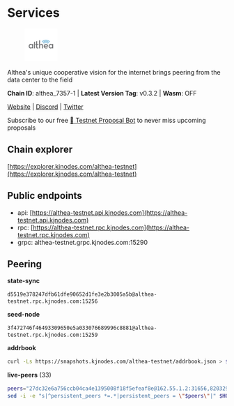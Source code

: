 # Services

<figure><img src="https://raw.githubusercontent.com/kj89/cosmos-images/main/logos/althea.png" alt=""><figcaption></figcaption></figure>

Althea's unique cooperative vision for the internet  brings peering from the data center to the field

**Chain ID**: althea_7357-1 | **Latest Version Tag**: v0.3.2 | **Wasm**: OFF

[Website](https://www.althea.net) | [Discord](https://discord.gg/ZTKWfpDs) | [Twitter](https://twitter.com/altheanetwork)



Subscribe to our free [🤖 Testnet Proposal Bot](https://t.me/kjnodes_testnet_proposal_bot) to never miss upcoming proposals


## Chain explorer
[https://explorer.kjnodes.com/althea-testnet](https://explorer.kjnodes.com/althea-testnet)

## Public endpoints

* api: [https://althea-testnet.api.kjnodes.com](https://althea-testnet.api.kjnodes.com)
* rpc: [https://althea-testnet.rpc.kjnodes.com](https://althea-testnet.rpc.kjnodes.com)
* grpc: althea-testnet.grpc.kjnodes.com:15290

## Peering

**state-sync**

```text
d5519e378247dfb61dfe90652d1fe3e2b3005a5b@althea-testnet.rpc.kjnodes.com:15256
```

**seed-node**

```text
3f472746f46493309650e5a033076689996c8881@althea-testnet.rpc.kjnodes.com:15259
```

**addrbook**
```bash
curl -Ls https://snapshots.kjnodes.com/althea-testnet/addrbook.json > $HOME/.althea/config/addrbook.json
```

**live-peers** (33)
```bash
peers="27dc32e6a756ccb04ca4e1395008f18f5efeaf8e@162.55.1.2:31656,8203297aacaea1d889fcf36240484c9efc217bbd@116.202.156.106:26656,bcec1c0df99526be43efa248491b87e8a2374ebe@94.130.26.9:26956,0037b2dc30933fa5c027a83be39f0061253ff83b@5.189.157.140:26656,c215cf295b05c1338fdf5070a7b2abde873f5a88@95.217.40.230:26656,ff3fe47b494b0bf3dedf2d47dc9acf0e2ba3b7ae@65.108.43.113:52656,6d97969912514e3583dee8e0cca15a383adbde6c@213.246.57.175:26656,733e9d5f995c2866df9f2e1254551940f060a70c@51.159.159.112:26656,8cd0cf98fa86c01796b07d230aa5261e06b1b37d@95.217.206.246:26656,019988ce47565ad683b7675216e8fbcb171b841c@107.155.125.170:26656,d5519e378247dfb61dfe90652d1fe3e2b3005a5b@65.109.68.190:52656,0d4220d2bbda711183a8db6f45c26b1541fa0d6a@65.109.116.204:21856,c5f4a56c4f1ba1cf3d4f8d787eb0f90d9cb963ec@65.109.34.133:61056,76932bbeb29836c6405329c21358d051ef6e33a3@65.109.65.163:21856,17edf24237b1c2b5b196d344761f964407d05862@65.108.233.109:12456,70caf9545f6fd67f2561964b0a69bf36ba6f81d4@5.161.205.63:26656,f6e3f995ba1c3ceed8bd556d9a23d2922d98a9a6@66.172.36.136:14656,938388d1a011858d6238bf22944ab2dcba9b22a8@65.108.199.206:36656,cd71580f8ab4af6beeaf867702a86ca6f9331f71@65.19.136.133:23296,0aac1fc75b4a613f6bb7d15c6250350d478227a6@66.45.231.30:11144,6c3d7683bf40a521b7c22391fd6c989b46a2e0e2@78.46.106.75:27656,fd54b3d5e49c047dae61ca3a8e430f500eab783c@65.109.92.148:26656,c1c28d02ef687f2d80b8e4540d9297835e75b6f0@139.59.67.156:26656,4f5eb5164329a61fc898ac75849ae873c8e539c9@66.172.36.135:14656,c1ad743c152d67dea9df71e3de2024cddd57c0cb@31.220.84.183:26656,698edcaf59b14f7bf50b681ef1ee3046fa062c77@65.109.92.235:11056,975393744d620d9dcb8dfd21c0282a6285766523@176.57.184.215:26656,2cd7bd0bb40ed6f16ff7a9617ae8c7a74ce06e34@148.251.91.219:26656,1d9a103d1e24c590bdfb577537eddd19a322f886@65.109.92.240:17886,ccc09b0fb3c5f6b2dc826a6896bf43b099921bdb@207.180.253.242:26656,26e70e13195b0d04cda0fca1f7b16b8746a620ed@65.109.28.226:26656,90d692d481c1c4739ba8a7045b5552fa8d410901@88.99.164.158:17886,9aa8a73ea9364aa3cf7806d4dd25b6aed88d8152@190.2.136.144:11356"
sed -i -e "s|^persistent_peers *=.*|persistent_peers = \"$peers\"|" $HOME/.althea/config/config.toml
```
